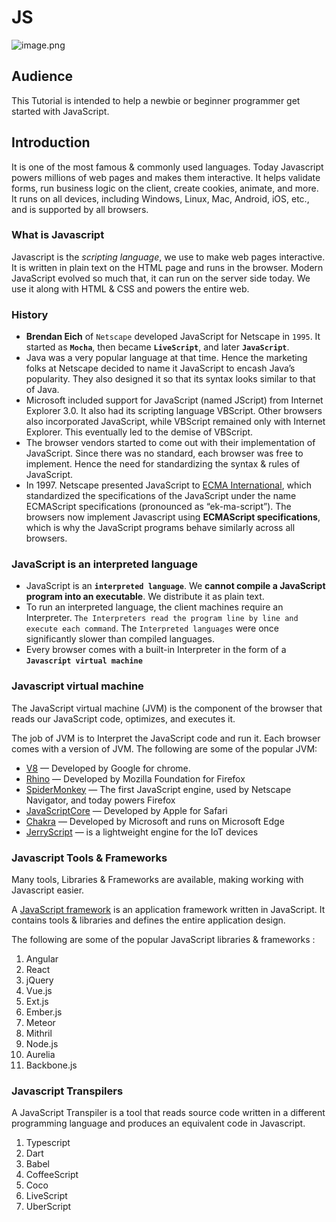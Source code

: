 # JS
![image.png](image.png)

## Audience
This Tutorial is intended to help a newbie or beginner programmer get started with JavaScript.

## Introduction

It is one of the most famous & commonly used languages. Today Javascript powers millions of web pages and makes them interactive. It helps validate forms, run business logic on the client, create cookies, animate, and more. It runs on all devices, including Windows, Linux, Mac, Android, iOS, etc., and is supported by all browsers.

### What is Javascript

Javascript is the _scripting language_, we use to make web pages interactive. It is written in plain text on the HTML page and runs in the browser. Modern JavaScript evolved so much that, it can run on the server side today. We use it along with HTML & CSS and powers the entire web.

### History

* **Brendan Eich** of `Netscape` developed JavaScript for Netscape in `1995`. It started as **`Mocha`**, then became **`LiveScript`**, and later **`JavaScript`**.
* Java was a very popular language at that time. Hence the marketing folks at Netscape decided to name it JavaScript to encash Java’s popularity. They also designed it so that its syntax looks similar to that of Java.
* Microsoft included support for JavaScript (named JScript) from Internet Explorer 3.0. It also had its scripting language VBScript. Other browsers also incorporated JavaScript, while VBScript remained only with Internet Explorer. This eventually led to the demise of VBScript.
* The browser vendors started to come out with their implementation of JavaScript. Since there was no standard, each browser was free to implement. Hence the need for standardizing the syntax & rules of JavaScript.
* In 1997. Netscape presented JavaScript to [ECMA International](https://ecma-international.org/), which standardized the specifications of the JavaScript under the name ECMAScript specifications (pronounced as “ek-ma-script”). The browsers now implement Javascript using **ECMAScript specifications**, which is why the JavaScript programs behave similarly across all browsers.

### JavaScript is an interpreted language
* JavaScript is an **`interpreted language`**. We **cannot compile a JavaScript program into an executable**. We distribute it as plain text.
* To run an interpreted language, the client machines require an Interpreter. `The Interpreters read the program line by line and execute each command`. The `Interpreted languages` were once significantly slower than compiled languages.
* Every browser comes with a built-in Interpreter in the form of a **`Javascript virtual machine`**

### Javascript virtual machine
The JavaScript virtual machine (JVM) is the component of the browser that reads our JavaScript code, optimizes, and executes it.

The job of JVM is to Interpret the JavaScript code and run it. Each browser comes with a version of JVM. The following are some of the popular JVM: 

* [V8](https://en.wikipedia.org/wiki/V8_(JavaScript_engine)) — Developed by Google for chrome.
* [Rhino](https://en.wikipedia.org/wiki/Rhino_(JavaScript_engine)) — Developed by Mozilla Foundation for Firefox
* [SpiderMonkey](https://en.wikipedia.org/wiki/SpiderMonkey_(JavaScript_engine)) — The first JavaScript engine, used by Netscape Navigator, and today powers Firefox
* [JavaScriptCore](https://developer.apple.com/documentation/javascriptcore) — Developed by Apple for Safari
* [Chakra](https://en.wikipedia.org/wiki/Chakra_(JavaScript_engine)) — Developed by Microsoft and runs on Microsoft Edge
* [JerryScript](https://en.wikipedia.org/wiki/JerryScript) — is a lightweight engine for the IoT devices

### Javascript Tools & Frameworks
Many tools, Libraries & Frameworks are available, making working with Javascript easier.

A [JavaScript framework](https://en.wikipedia.org/wiki/JavaScript_framework) is an application framework written in JavaScript. It contains tools & libraries and defines the entire application design.

The following are some of the popular JavaScript libraries & frameworks :
1. Angular
2. React
3. jQuery
4. Vue.js
5. Ext.js
6. Ember.js
7. Meteor
8. Mithril
9. Node.js
10. Aurelia
11. Backbone.js

### Javascript Transpilers
A JavaScript Transpiler is a tool that reads source code written in a different programming language and produces an equivalent code in Javascript.
1. Typescript
2. Dart
3. Babel
4. CoffeeScript
5. Coco
6. LiveScript
7. UberScript